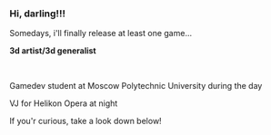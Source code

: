 ### Hi, darling!!!

Somedays, i'll finally release at least one game...

**3d artist/3d generalist**

<br>

Gamedev student at Moscow Polytechnic University during the day

VJ for Helikon Opera at night

If you'r curious, take a look down below!
